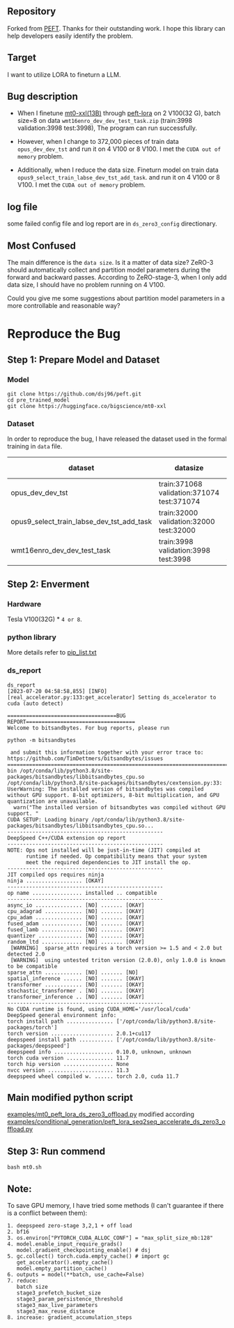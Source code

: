 ## Repository
Forked from [PEFT](https://github.com/huggingface/peft). Thanks for their outstanding work.
I hope this library can help developers easily identify the problem.
## Target
I want to utilize LORA to fineturn a LLM.

## Bug description
- When I finetune [mt0-xxl(13B)](https://huggingface.co/bigscience/mt0-xxl) through [peft-lora](https://github.com/huggingface/peft) on 2 V100(32 G), batch size=8 on data `wmt16enro_dev_dev_test_task.zip` (train:3998 validation:3998 test:3998), The program can run successfully.

- However, when I change to 372,000 pieces of  train data `opus_dev_dev_tst` and run it on  4 V100 or 8 V100. I met the `CUDA out of memory` problem.

- Additionally, when I reduce the data size. Fineturn model on train data `opus9_select_train_labse_dev_tst_add_task`. and run it on  4 V100 or 8 V100. I met the `CUDA out of memory` problem.

## log file
some failed config file and log report are in `ds_zero3_config` directionary.

## Most Confused
The main difference is the ```data size```.  Is it a matter of data size?
ZeRO-3 should automatically collect and partition model parameters  during the forward and backward passes. According to ZeRO-stage-3, when I only add data size, I should have no problem running on 4 V100.

Could you give me some suggestions about  partition model parameters in a more controllable and reasonable way? 
## 
# Reproduce the Bug
## Step 1: Prepare Model and Dataset
### Model
```
git clone https://github.com/dsj96/peft.git
cd pre_trained_model
git clone https://huggingface.co/bigscience/mt0-xxl
```
### Dataset
In order to reproduce the bug, I have released the dataset used in the formal training in `data` file.

dataset     | datasize | OOM step(v100*4) | OOM step(v100*8) | batch_size
-------- | ----- | ----- | --|--|
opus_dev_dev_tst  | train:371068 validation:371074 test:371074 |  5952/23192 |  2976/11596  | 2
opus9_select_train_labse_dev_tst_add_task  | train:32000 validation:32000 test:32000 | 1871/2500 | 935/1250 | 8
wmt16enro_dev_dev_test_task  | train:3998 validation:3998 test:3998 | run correctly **in a complete epoch**.



## Step 2: Enverment
### Hardware
Tesla V100(32G) * `4 or 8`.

### python library
More details refer to [pip_list.txt](https://github.com/dsj96/peft/blob/main/pip_list.txt)

### ds_report
```
ds_report
[2023-07-20 04:58:58,855] [INFO] [real_accelerator.py:133:get_accelerator] Setting ds_accelerator to cuda (auto detect)

===================================BUG REPORT===================================
Welcome to bitsandbytes. For bug reports, please run

python -m bitsandbytes

 and submit this information together with your error trace to: https://github.com/TimDettmers/bitsandbytes/issues
================================================================================
bin /opt/conda/lib/python3.8/site-packages/bitsandbytes/libbitsandbytes_cpu.so
/opt/conda/lib/python3.8/site-packages/bitsandbytes/cextension.py:33: UserWarning: The installed version of bitsandbytes was compiled without GPU support. 8-bit optimizers, 8-bit multiplication, and GPU quantization are unavailable.
  warn("The installed version of bitsandbytes was compiled without GPU support. "
CUDA SETUP: Loading binary /opt/conda/lib/python3.8/site-packages/bitsandbytes/libbitsandbytes_cpu.so...
--------------------------------------------------
DeepSpeed C++/CUDA extension op report
--------------------------------------------------
NOTE: Ops not installed will be just-in-time (JIT) compiled at
      runtime if needed. Op compatibility means that your system
      meet the required dependencies to JIT install the op.
--------------------------------------------------
JIT compiled ops requires ninja
ninja .................. [OKAY]
--------------------------------------------------
op name ................ installed .. compatible
--------------------------------------------------
async_io ............... [NO] ....... [OKAY]
cpu_adagrad ............ [NO] ....... [OKAY]
cpu_adam ............... [NO] ....... [OKAY]
fused_adam ............. [NO] ....... [OKAY]
fused_lamb ............. [NO] ....... [OKAY]
quantizer .............. [NO] ....... [OKAY]
random_ltd ............. [NO] ....... [OKAY]
 [WARNING]  sparse_attn requires a torch version >= 1.5 and < 2.0 but detected 2.0
 [WARNING]  using untested triton version (2.0.0), only 1.0.0 is known to be compatible
sparse_attn ............ [NO] ....... [NO]
spatial_inference ...... [NO] ....... [OKAY]
transformer ............ [NO] ....... [OKAY]
stochastic_transformer . [NO] ....... [OKAY]
transformer_inference .. [NO] ....... [OKAY]
--------------------------------------------------
No CUDA runtime is found, using CUDA_HOME='/usr/local/cuda'
DeepSpeed general environment info:
torch install path ............... ['/opt/conda/lib/python3.8/site-packages/torch']
torch version .................... 2.0.1+cu117
deepspeed install path ........... ['/opt/conda/lib/python3.8/site-packages/deepspeed']
deepspeed info ................... 0.10.0, unknown, unknown
torch cuda version ............... 11.7
torch hip version ................ None
nvcc version ..................... 11.3
deepspeed wheel compiled w. ...... torch 2.0, cuda 11.7
```

## Main modified python script
[examples/mt0_peft_lora_ds_zero3_offload.py](https://github.com/dsj96/peft/blob/main/examples/mt0_peft_lora_ds_zero3_offload.py) modified according [examples/conditional_generation/peft_lora_seq2seq_accelerate_ds_zero3_offload.py](https://github.com/dsj96/peft/blob/main/examples/conditional_generation/peft_lora_seq2seq_accelerate_ds_zero3_offload.py)

## Step 3: Run commend
```
bash mt0.sh
```
## Note:
To save GPU memory, I have tried some methods (I can't guarantee if there is a conflict between them):
```
1. deepspeed zero-stage 3,2,1 + off load
2. bf16
3. os.environ["PYTORCH_CUDA_ALLOC_CONF"] = "max_split_size_mb:128"
4. model.enable_input_require_grads()
   model.gradient_checkpointing_enable() # dsj
5. gc.collect() torch.cuda.empty_cache() # import gc
   get_accelerator().empty_cache()
   model.empty_partition_cache()
6. outputs = model(**batch, use_cache=False)
7. reduce:
   batch size
   stage3_prefetch_bucket_size
   stage3_param_persistence_threshold
   stage3_max_live_parameters
   stage3_max_reuse_distance
8. increase: gradient_accumulation_steps
```
